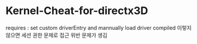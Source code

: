 # Kernel-Cheat-for-directx3D
requires : set custom driverEntry and mannually load driver compiled 이렇지 않으면 세션 권한 문제로 접근 위반 문제가 생김
